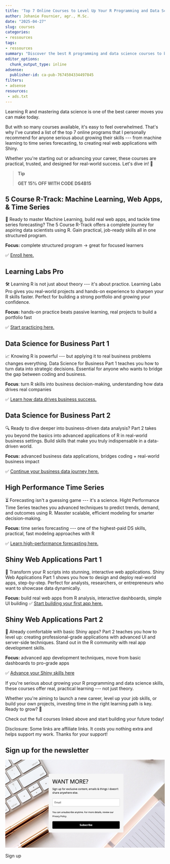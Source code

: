 ```yaml
---
title: 'Top 7 Online Courses to Level Up Your R Programming and Data Science Skills (2025 Edition)'
author: Johanie Fournier, agr., M.Sc.
date: "2025-04-27"
slug: courses
categories:
- ressources
tags:
- ressources
summary: "Discover the best R programming and data science courses to boost your skills, build real-world projects, and grow your career. Start learning smarter today!"
editor_options: 
  chunk_output_type: inline
adsense:
  publisher-id: ca-pub-7674504334497845
filters:
- adsense
resources:
 - ads.txt
---
```


<script async src="https://pagead2.googlesyndication.com/pagead/js/adsbygoogle.js?client=ca-pub-7674504334497845" crossorigin="anonymous"></script>

Learning R and mastering data science is one of the best career moves you can make today.

But with so many courses available, it's easy to feel overwhelmed.
That's why I've curated a list of the top 7 online programs that I personally recommend for anyone serious about growing their skills --- from machine learning to time series forecasting, to creating real web applications with Shiny.

Whether you're starting out or advancing your career, these courses are practical, trusted, and designed for real-world success.
Let's dive in! 🚀

> **Tip**
>
> **GET 15% OFF WITH CODE DS4B15**

## 5 Course R-Track: Machine Learning, Web Apps, & Time Series

🚀 Ready to master Machine Learning, build real web apps, and tackle time series forecasting? The 5 Course R-Track offers a complete journey for aspiring data scientists using R. Gain practical, job-ready skills all in one structured program.

**Focus:** complete structured program → great for focused learners

✅ [Enroll here.](Yhttps://university.business-science.io/p/5-course-bundle-machine-learning-web-apps-time-series/?coupon_code=DS4B15&affcode=173166_sqpk4nck)

## Learning Labs Pro

🛠️ Learning R is not just about theory --- it's about practice. Learning Labs Pro gives you real-world projects and hands-on experience to sharpen your R skills faster. Perfect for building a strong portfolio and growing your confidence.

**Focus:** hands-on practice beats passive learning, real projects to build a portfolio fast

✅ [Start practicing here.](Yhttps://university.business-science.io/p/learning-labs-pro/?coupon_code=DS4B15&affcode=173166_sqpk4nck)

## Data Science for Business Part 1

📈 Knowing R is powerful --- but applying it to real business problems changes everything. Data Science for Business Part 1 teaches you how to turn data into strategic decisions. Essential for anyone who wants to bridge the gap between coding and business.

**Focus**: turn R skills into business decision-making, understanding how data drives real companies

✅ [Learn how data drives business success.](Yhttps://university.business-science.io/p/ds4b-101-r-business-analysis-r/?coupon_code=DS4B15&affcode=173166_sqpk4nck)

## Data Science for Business Part 2

🔍 Ready to dive deeper into business-driven data analysis?
Part 2 takes you beyond the basics into advanced applications of R in real-world business settings. Build skills that make you truly indispensable in a data-driven world.

**Focus:** advanced business data applications, bridges coding + real-world business impact

✅ [Continue your business data journey here.](Yhttps://university.business-science.io/p/hr201-using-machine-learning-h2o-lime-to-predict-employee-turnover/?coupon_code=DS4B15&affcode=173166_sqpk4nck)

## High Performance Time Series

⏳ Forecasting isn't a guessing game --- it's a science. Hight Performance Time Series teaches you advanced techniques to predict trends, demand, and outcomes using R. Masster scalable, efficient modeling for smarter decision-making.

**Focus:** time series forecasting --- one of the highest-paid DS skills, practical, fast modeling approaches with R

✅ [Learn high-performance forecasting here.](Yhttps://university.business-science.io/p/ds4b-203-r-high-performance-time-series-forecasting/?coupon_code=DS4B15&affcode=173166_sqpk4nck)

## Shiny Web Applications Part 1

🎨 Transform your R scripts into stunning, interactive web applications. Shiny Web Applications Part 1 shows you how to design and deploy real-world apps, step-by-step. Perfect for analysts, researchers, or entrepreneurs who want to showcase data dynamically.

**Focus:** build real web apps from R analysis, interactive dashboards, simple UI building
✅ [Start building your first app here.](Yhttps://university.business-science.io/p/ds4b-102-r-shiny-web-application-business-level-1/?coupon_code=DS4B15&affcode=173166_sqpk4nck)

## Shiny Web Applications Part 2

🚀 Already comfortable with basic Shiny apps? Part 2 teaches you how to level up: creating professional-grade applications with advanced UI and server-side techniques. Stand out in the R community with real app development skills.

**Focus:** advanced app development techniques, move from basic dashboards to pro-grade apps

✅ [Advance your Shiny skills here](Yhttps://university.business-science.io/p/expert-shiny-developer-with-aws-course-ds4b-202a-r/?coupon_code=DS4B15&affcode=173166_sqpk4nck)

If you're serious about growing your R programming and data science skills,
these courses offer real, practical learning --- not just theory.

Whether you're aiming to launch a new career, level up your job skills, or build your own projects, investing time in the right learning path is key.
Ready to grow? 🚀

Check out the full courses linked above and start building your future today!

Disclosure: Some links are affiliate links. It costs you nothing extra and helps support my work. Thanks for your support!

## Sign up for the newsletter

[![](sign_up.png)](https://dashboard.mailerlite.com/forms/1478852/152663752035010469/share)

Sign up

<br>
